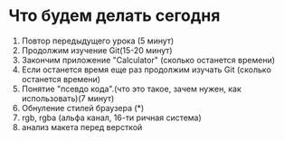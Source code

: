 # Что будем делать сегодня
1) Повтор передыдущего урока (5 минут)
2) Продолжим изучение Git(15-20 минут)
3) Закончим приложение "Calculator" (сколько останется времени)
4) Если останется время еще раз продолжим изучать Git (сколько останется времени)
5) Понятие "псевдо кода".(что это такое, зачем нужен, как использовать)(7 минут)
6) Обнуление стилей браузера (*)
7) rgb, rgba (альфа канал, 16-ти ричная система)
8) анализ макета перед версткой
